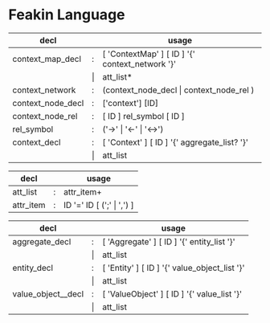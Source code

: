 # Feakin Language

| decl              |        | usage                                           |
|-------------------|--------|-------------------------------------------------|
| context_map_decl  | :      | [ 'ContextMap' ] [ ID ] '{' context_network '}' |
|                   | &#124; | att_list*                                       |
| context_network   | :      | (context_node_decl &#124; context_node_rel )    |
| context_node_decl | :      | ['context'] [ID]                                |
| context_node_rel  | :      | [ ID ] rel_symbol [ ID ]                        |
| rel_symbol        | :      | ('->' &#124; '<-' &#124; '<->')                 |                      
| context_decl      | :      | [ 'Context' ] [ ID ] '{' aggregate_list? '}'    |
|                   | &#124; | att_list                                        |


| decl              |        | usage                                           |
|-------------------|--------|-------------------------------------------------|
| att_list          | :      | attr_item+                                      |
| attr_item         | :      | ID '=' ID [ (';' &#124; ',') ]                  |


| decl               |        | usage                                         |
|--------------------|--------|-----------------------------------------------|
| aggregate_decl     | :      | [ 'Aggregate' ]  [ ID ] '{' entity_list '}'   |
|                    | &#124; | att_list                                      |
| entity_decl        | :      | [ 'Entity' ] [ ID ] '{' value_object_list '}' |
|                    | &#124; | att_list                                      |
| value_object__decl | :      | [ 'ValueObject' ] [ ID ] '{' value_list '}'   |
|                    | &#124; | att_list                                      |
